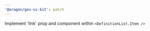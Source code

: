 ```yaml
---
'@aragon/gov-ui-kit': patch
---
```


Implement 'link' prop and component within `<DefinitionList.Item />`
